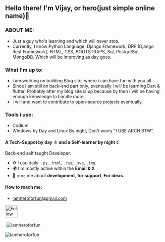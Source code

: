 ## Hello there! I'm Vijay, or hero(just simple online name)👋

### ABOUT ME:
- Just a guy who's learning and which will never stop.
- Currently, I know Python Language, Django Framework, DRF (Django Rest Framework), HTML, CSS, BOOTSTRAPS, Sql, PostgreSql, MongoDB. Which will be improving as day goes.

### What I'm up to: 
- I am working on building Blog site, where i can have fun with you all.
- Since i am still on back-end part only, eventually I will be learning Dart & flutter. Probably after my blog site is up because by then i will be having enough knowledge to handle more.
- I will and want to contribute to open-source projects eventually.
 
### Tools i use:
- Codium
- Windows by Day and Linux By night, Don't worry "I USE ARCH BTW".

#### A Tech-Suppot by day ☼ and a Self-learner by night ☾

Back-end self taught Developer.

- ⚙️ I use daily: `.py`, `.html`, `.css`, `.svg`, `.img`.
- 🌍 I'm mostly active within the **Email & X**
- 💬 `ping` me about **development**, **for support**, **For ideas**.

#### How to reach me:
- iamheroforfun@gmail.com 

[<img src="https://raw.githubusercontent.com/rahuldkjain/github-profile-readme-generator/master/src/images/icons/Social/twitter.svg" height="40em" align="center" alt="Follow Hero on Twitter" title="Follow Hero on Twitter"/>](https://twitter.com/IAmHeroForFun)

<p>&nbsp;<img align="center" src="https://github-readme-stats.vercel.app/api?username=iamheroforfun&show_icons=true&locale=en" alt="iamheroforfun" /></p>

<p><img align="center" src="https://github-readme-streak-stats.herokuapp.com/?user=iamheroforfun&" alt="iamheroforfun" /></p>
